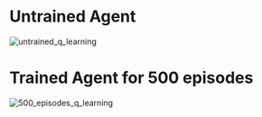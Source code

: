 # Untrained Agent

![untrained_q_learning](https://github.com/rvld3929/q_learning_neural_network/assets/159246458/68cc2e13-139f-4ebe-9ed5-b268d3c6899f)

# Trained Agent for 500 episodes

![500_episodes_q_learning](https://github.com/rvld3929/q_learning_neural_network/assets/159246458/104c505b-df79-4c06-b3ec-7c07b74c8cd8)
